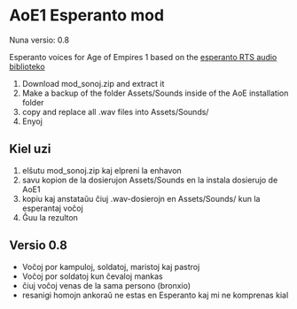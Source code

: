 # AoE1 Esperanto mod
Nuna versio: 0.8

Esperanto voices for Age of Empires 1 based on the [esperanto RTS audio biblioteko](https://github.com/esperanto-rts/esperanto-rts-audio-biblioteko)

1. Download mod_sonoj.zip and extract it
2. Make a backup of the folder Assets/Sounds inside of the AoE installation folder
3. copy and replace all .wav files into Assets/Sounds/
5. Enyoj

## Kiel uzi

1. elŝutu mod_sonoj.zip kaj elpreni la enhavon
2. savu kopion de la dosierujon Assets/Sounds en la instala dosierujo de AoE1
3. kopiu kaj anstataŭu ĉiuj .wav-dosierojn en Assets/Sounds/ kun la esperantaj voĉoj
5. Ĝuu la rezulton


## Versio 0.8
* Voĉoj por kampuloj, soldatoj, maristoj kaj pastroj
* Voĉoj por soldatoj kun ĉevaloj mankas
* ĉiuj voĉoj venas de la sama persono (bronxio)
* resanigi homojn ankoraŭ ne estas en Esperanto kaj mi ne komprenas kial

